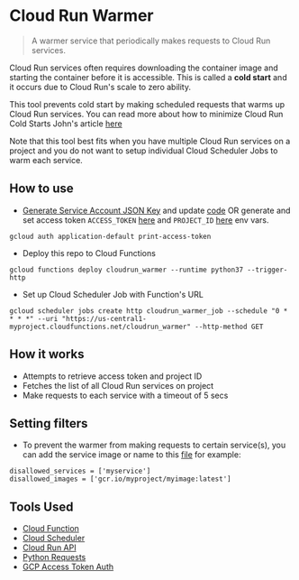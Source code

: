 # Cloud Run Warmer
> A warmer service that periodically makes requests to Cloud Run services.

Cloud Run services often requires downloading the container image and starting the container before it is accessible. This is called a **cold start** and it occurs due to Cloud Run's scale to zero ability.

This tool prevents cold start by making scheduled requests that warms up Cloud Run services.
You can read more about how to minimize Cloud Run Cold Starts John's article [here](https://www.jhanley.com/google-cloud-run-minimizing-cold-starts/)

Note that this tool best fits when you have multiple Cloud Run services on a project and you do not want to setup individual Cloud Scheduler Jobs to warm each service.

## How to use
- [Generate Service Account JSON Key](https://cloud.google.com/iam/docs/creating-managing-service-account-keys) and update [code](auth.py#L72) OR generate and set access token `ACCESS_TOKEN` [here](main.py#L8) and `PROJECT_ID` [here](main.py#L11) env vars.

`gcloud auth application-default print-access-token`

- Deploy this repo to Cloud Functions

`gcloud functions deploy cloudrun_warmer --runtime python37 --trigger-http`

- Set up Cloud Scheduler Job with Function's URL
``` 
gcloud scheduler jobs create http cloudrun_warmer_job --schedule "0 * * * *" --uri "https://us-central1-myproject.cloudfunctions.net/cloudrun_warmer" --http-method GET
```

## How it works
- Attempts to retrieve access token and project ID
- Fetches the list of all Cloud Run services on project
- Make requests to each service with a timeout of 5 secs

## Setting filters
- To prevent the warmer from making requests to certain service(s), you can add the service image or name to this [file](filters.py) for example:
```
disallowed_services = ['myservice']
disallowed_images = ['gcr.io/myproject/myimage:latest']
```

## Tools Used
- [Cloud Function](https://cloud.google.com/functions)
- [Cloud Scheduler](https://cloud.google.com/scheduler)
- [Cloud Run API](https://cloud.google.com/run/docs/reference/rest/)
- [Python Requests](https://github.com/psf/requests)
- [GCP Access Token Auth](https://gist.github.com/Timtech4u/f38d53671ccbaf802820b2e1f0e3f6c8)
